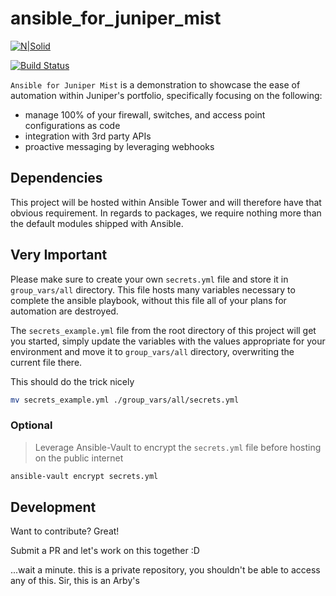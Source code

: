 # ansible_for_juniper_mist

[![N|Solid](https://upload.wikimedia.org/wikipedia/commons/3/31/Juniper_Networks_logo.svg)](https://www.juniper.net/us/en/products-services/sdn/contrail/contrail-service-orchestration/)

[![Build Status](https://travis-ci.org/joemccann/dillinger.svg?branch=master)](https://travis-ci.org/joemccann/dillinger)

`Ansible for Juniper Mist` is a demonstration to showcase the ease of automation within Juniper's portfolio, specifically focusing on the following:

- manage 100% of your firewall, switches, and access point configurations as code
- integration with 3rd party APIs
- proactive messaging by leveraging webhooks

## Dependencies

This project will be hosted within Ansible Tower and will therefore have that obvious requirement. In regards to packages, we require nothing more than the default modules shipped with Ansible.

## Very Important

Please make sure to create your own `secrets.yml` file and store it in `group_vars/all` directory. This file hosts many variables necessary to complete the ansible playbook, without this file all of your plans for automation are destroyed.

The `secrets_example.yml` file from the root directory of this project will get you started, simply update the variables with the values appropriate for your environment and move it to `group_vars/all` directory, overwriting the current file there.

This should do the trick nicely

```sh
mv secrets_example.yml ./group_vars/all/secrets.yml
```

### Optional

> Leverage Ansible-Vault to encrypt the `secrets.yml` file before hosting on the public internet

```sh
ansible-vault encrypt secrets.yml
```

## Development

Want to contribute? Great!

Submit a PR and let's work on this together :D

...wait a minute. this is a private repository, you shouldn't be able to access any of this. Sir, this is an Arby's
